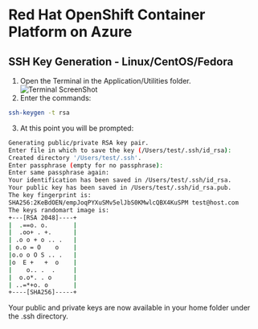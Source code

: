 # Red Hat OpenShift Container Platform on Azure

## SSH Key Generation - Linux/CentOS/Fedora
1. Open the Terminal in the Application/Utilities folder.
![Terminal ScreenShot][terminal]
2. Enter the commands:
```bash
ssh-keygen -t rsa
```
3. At this point you will be prompted:

```bash
Generating public/private RSA key pair.
Enter file in which to save the key (/Users/test/.ssh/id_rsa):
Created directory '/Users/test/.ssh'.
Enter passphrase (empty for no passphrase):
Enter same passphrase again:
Your identification has been saved in /Users/test/.ssh/id_rsa.
Your public key has been saved in /Users/test/.ssh/id_rsa.pub.
The key fingerprint is:
SHA256:2KeBdOEN/empJoqPYXuSMv5elJbS0KMwlcQBX4KuSPM test@host.com
The keys randomart image is:
+---[RSA 2048]----+
|  .==o. o.       |
|  .oo+ . +.      |
| .o o + o .. .   |
| o.o = O    o    |
|o.o o O S .. .   |
|o  E +   +  o    |
|    o.. .  .     |
|  o.o*. . o      |
| ..=*+o. o       |
+----[SHA256]-----+
```

Your public and private keys are now available in your home folder under the .ssh directory.


[terminal]:  https://github.com/openshift/openshift-ansible-contrib/raw/master/reference-architecture/azure-ansible/images/terminal.png
